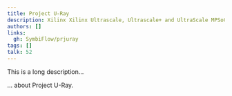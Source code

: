 ```yaml
---
title: Project U-Ray
description: Xilinx Xilinx Ultrascale, Ultrascale+ and UltraScale MPSoC Bitstream Documentation (Reverse Engineered)
authors: []
links:
  gh: SymbiFlow/prjuray
tags: []
talk: 52
---
```


This is a long description...
<!--more-->
... about Project U-Ray.
